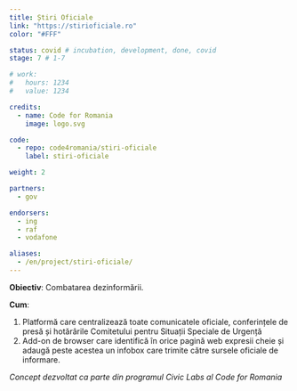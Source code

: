```yaml
---
title: Știri Oficiale
link: "https://stirioficiale.ro"
color: "#FFF"

status: covid # incubation, development, done, covid
stage: 7 # 1-7

# work:
#   hours: 1234
#   value: 1234

credits:
  - name: Code for Romania
    image: logo.svg

code:
  - repo: code4romania/stiri-oficiale
    label: stiri-oficiale

weight: 2

partners:
  - gov

endorsers:
  - ing
  - raf
  - vodafone

aliases:
  - /en/project/stiri-oficiale/
---
```


**Obiectiv**: Combatarea dezinformării.

**Cum**:

1. Platformă care centralizează toate comunicatele oficiale, conferințele de presă și hotărârile Comitetului pentru Situații Speciale de Urgență
2. Add-on de browser care identifică în orice pagină web expresii cheie și adaugă peste acestea un infobox care trimite către sursele oficiale de informare. 

*Concept dezvoltat ca parte din programul Civic Labs al Code for Romania*